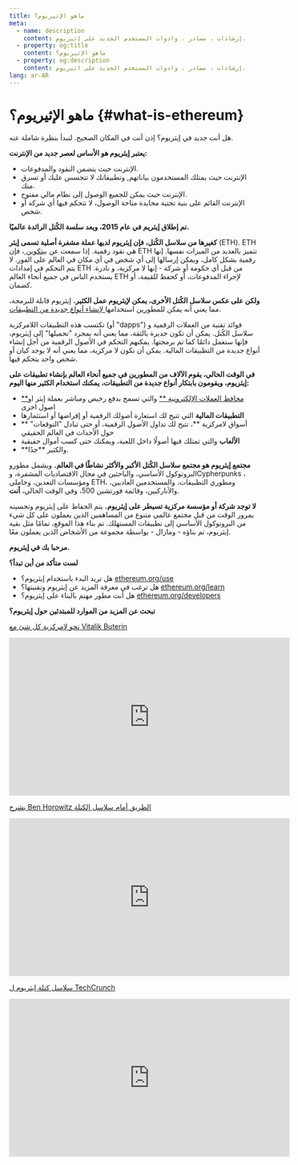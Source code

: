 ```yaml
---
title: ماهو الإثيريوم؟
meta:
  - name: description
    content: إرشادات ، مصادر ، وادوات المستخدم الجديد على إثيريوم.
  - property: og:title
    content: ماهو الإثيريوم؟
  - property: og:description
    content: إرشادات ، مصادر ، وادوات المستخدم الجديد على اثيريوم.
lang: ar-AR
---
```


# ماهو الإثيريوم؟ {#what-is-ethereum}

هل أنت جديد في إيثريوم؟ إذن أنت في المكان الصحيح. لنبدأ بنظرة شاملة عنه.

**يعتبر إيثريوم هو الأساس لعصر جديد من الإنترنت:**

- الإنترنت حيث يتضمن النقود والمدفوعات.
- الإنترنت حيث يمتلك المستخدمون بياناتهم, وتطبيقاتك لا تتجسس عليك أو تسرق منك.
- الإنترنت حيث يمكن للجميع الوصول إلى نظام مالي مفتوح.
- الإنترنت القائم على بنية تحتية محايدة متاحة الوصول، لا تتحكم فيها أي شركة أو شخص.

**تم إطلاق إيثريم في عام 2015، ويعد سلسة الكُتل الرائدة عالميًا.**

**كغيرها من سلاسل الكُتل، فإن إيثريوم لديها عملة مشفرة أصلية تسمى إيثر** (ETH). ETH هي نقود رقمية. إذا سمعت عن [ بيتكوين ](http://bitcoin.org/)، فإن ETH تتميز بالعديد من الميزات نفسها. إنها رقمية بشكل كامل، ويمكن إرسالها إلى أي شخص في أي مكان في العالم على الفور. لا يتم التحكم في إمدادات ETH من قبل أي حكومة أو شركة - إنها لا مركزية، و نادرة. يستخدم الناس في جميع أنحاء العالم ETH لإجراء المدفوعات، أو كحفظ للقيمة، أو كضمان.

**ولكن على عكس سلاسل الكُتل الأخرى، يمكن لإيثريوم عمل الكثير.** إيثريوم قابلة للبرمجة، مما يعني أنه يمكن للمطورين استخدامها[ لإنشاء أنواع جديدة من التطبيقات](/use/#1-use-an-application-built-on-ethereum).

تكتسب هذه التطبيقات اللامركزية (أو "dapps") فوائد تقنية من العملات الرقمية و سلاسل الكُتل. يمكن أن تكون جديرة بالثقة، مما يعني أنه بمجرد "تحميلها" إلى إيثريوم، فإنها ستعمل دائمًا كما تم برمجتها. يمكنهم التحكم في الأصول الرقمية من أجل إنشاء أنواع جديدة من التطبيقات المالية. يمكن أن تكون لا مركزية، مما يعني أنه لا يوجد كيان أو شخص واحد يتحكم فيها.

**في الوقت الحالي، يقوم الآلاف من المطورين في جميع أنحاء العالم بإنشاء تطبيقات على إيثريوم، ويقومون بابتكار أنواع جديدة من التطبيقات، يمكنك استخدام الكثير منها اليوم:**

- [**محافظ العملات الإلكترونية **](/use/#3-what-is-a-wallet-and-which-one-should-i-use) والتي تسمح بدفع رخيص ومباشر بعملة إيثر او اصول اخرى
- **التطبيقات المالية** التي تتيح لك استعارة أصولك الرقمية أو إقراضها أو استثمارها
- ** أسواق لامركزية **، تتيح لك تداول الأصول الرقمية، أو حتى تبادل "التوقعات" حول الأحداث في العالم الحقيقي
- **الألعاب** والتي تمتلك فيها أصولًا داخل اللعبة، ويمكنك حتى كسب أموال حقيقية
- **والكثير **جدًا.

**مجتمع إيثريوم هو مجتمع سلاسل الكُتل الأكبر والأكثر نشاطًا في العالم.** ويشمل مطورو البروتوكول الأساسي، والباحثين في مجال الاقتصاديات المشفرة، وCypherpunks ، ومؤسسات التعدين، وحاملي ETH، ومطوري التطبيقات، والمستخدمين العاديين، والأناركيين، وقائمة فورتشين 500، وفي الوقت الحالي، **أنت**.

**لا توجد شركة أو مؤسسة مركزية تسيطر على إيثريوم.** يتم الحفاظ على إيثريوم وتحسينه بمرور الوقت من قبل مجتمع عالمي متنوع من المساهمين الذين يعملون على كل شيء من البروتوكول الأساسي إلى تطبيقات المستهلك. تم بناء هذا الموقع، تمامًا مثل بقية إيثريوم، تم بناؤه - ومازال - بواسطة مجموعة من الأشخاص الذين يعملون معًا.

**مرحبا بك في إيثريوم.**

**لست متأكد من أين تبدأ؟**

- هل تريد البدء باستخدام إيثريوم؟ [ethereum.org/use](/ar/dapps/)
- هل ترغب في معرفة المزيد عن إيثريوم وتقنيتها؟ [ethereum.org/learn](/ar/learn/)
- هل أنت مطور مهتم بالبناء على إيثريوم؟ [ethereum.org/developers](/ar/developers/)

**تبحث عن المزيد من الموارد للمبتدئين حول إيثريوم؟**

[نحو لامركزية كل شئ مع Vitalik Buterin](https://youtu.be/WSN5BaCzsbo)

<div class="iframe-container">
  <iframe width="560" height="315" src="https://www.youtube.com/embed/WSN5BaCzsbo" frameborder="0" allow="accelerometer; autoplay; encrypted-media; gyroscope; picture-in-picture" allowfullscreen></iframe>
</div>

[يشرح Ben Horowitz الطريق أمام سلاسل الكتلة](https://www.youtube.com/watch?v=l9jvKWKmRfs&feature=youtu.be)

<div class="iframe-container">
  <iframe width="560" height="315" src="https://www.youtube.com/embed/l9jvKWKmRfs" frameborder="0" allow="accelerometer; autoplay; encrypted-media; gyroscope; picture-in-picture" allowfullscreen></iframe>
</div>

[سلاسل كتلة إيثريوم ل TechCrunch](https://www.youtube.com/watch?v=WfULutvxvzY)

<div class="iframe-container">
  <iframe width="560" height="315" src="https://www.youtube.com/embed/WfULutvxvzY" frameborder="0" allow="accelerometer; autoplay; encrypted-media; gyroscope; picture-in-picture" allowfullscreen></iframe>
</div>

